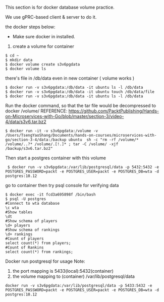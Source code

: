 This section is for docker database volume practice.

We use gPRC-based client & server to do it.

the docker steps below:

- Make sure docker in installed.

1. create a volume for container
```
$ cd ~
$ mkdir data
$ docker volume create s3v6pgdata
$ docker volume ls
```

there's file in /db/data even in new container ( volume works )
```
$ docker run -v s3v6pgdata:/db/data -it ubuntu ls -l /db/data
$ docker run -v s3v6pgdata:/db/data -it ubuntu touch /db/data/file
$ docker run -v s3v6pgdata:/db/data -it ubuntu ls -l /db/data
```

Run the docker command, so that the tar file would be decompressed to docker /volume/
REFERENCE: https://github.com/PacktPublishing/Hands-on-Microservices-with-Go/blob/master/section-3/video-4/data/s3v6.tar.bz2
```
$ docker run -it -v s3v6pgdata:/volume -v /Users/TsengYaoShang/Documents/hands-on-courses/microservices-with-go/section-3-4/data:/backup ubuntu  sh -c "rm -rf /volume/* /volume/..?* /volume/.[!.]* ; tar -C /volume/ -xjf /backup/s3v6.tar.bz2"
```
Then start a postgres container with this volume
```
 $ docker run -v s3v6pgdata:/var/lib/postgresql/data -p 5432:5432 -e POSTGRES_PASSWORD=packt -e POSTGRES_USER=packt -e POSTGRES_DB=wta -d postgres:10.12
```

go to container then try psql console for verifying data
```
$ docker exec -it fcd3a695898f /bin/bash
$ psql -U postgres
#Connect to wta database
\c wta
#Show tables
\dt
#Show schema of players
\d+ players
#Show schema of rankings
\d+ rankings
#Count of players
select count(*) from players;
#Count of Rankins
select count(*) from rankings;
```

Docker run postgresql for usage 
Note: 
1. the port mapping is 5433(local):5432(container)
2. the volume mapping to (container) /var/lib/postgresql/data
```
docker run -v s3v6pgdata:/var/lib/postgresql/data -p 5433:5432 -e POSTGRES_PASSWORD=packt -e POSTGRES_USER=packt -e POSTGRES_DB=wta -d postgres:10.12
```


